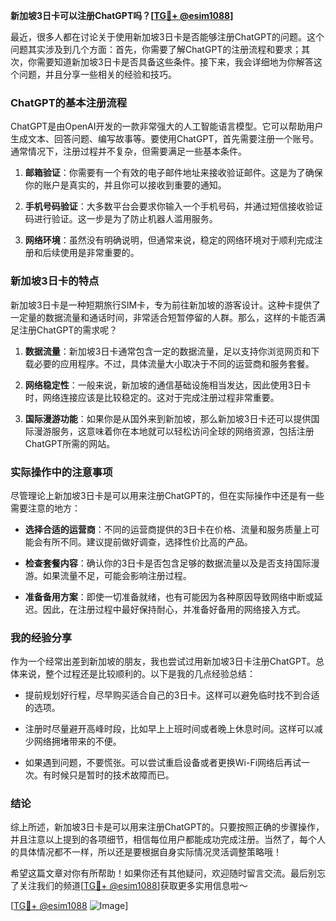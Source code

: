 **新加坡3日卡可以注册ChatGPT吗？[[TG💪+ @esim1088](https://t.me/s/esim1088)]**

最近，很多人都在讨论关于使用新加坡3日卡是否能够注册ChatGPT的问题。这个问题其实涉及到几个方面：首先，你需要了解ChatGPT的注册流程和要求；其次，你需要知道新加坡3日卡是否具备这些条件。接下来，我会详细地为你解答这个问题，并且分享一些相关的经验和技巧。

### ChatGPT的基本注册流程

ChatGPT是由OpenAI开发的一款非常强大的人工智能语言模型。它可以帮助用户生成文本、回答问题、编写故事等。要使用ChatGPT，首先需要注册一个账号。通常情况下，注册过程并不复杂，但需要满足一些基本条件。

1. **邮箱验证**：你需要有一个有效的电子邮件地址来接收验证邮件。这是为了确保你的账户是真实的，并且你可以接收到重要的通知。
   
2. **手机号码验证**：大多数平台会要求你输入一个手机号码，并通过短信接收验证码进行验证。这一步是为了防止机器人滥用服务。

3. **网络环境**：虽然没有明确说明，但通常来说，稳定的网络环境对于顺利完成注册和后续使用是非常重要的。

### 新加坡3日卡的特点

新加坡3日卡是一种短期旅行SIM卡，专为前往新加坡的游客设计。这种卡提供了一定量的数据流量和通话时间，非常适合短暂停留的人群。那么，这样的卡能否满足注册ChatGPT的需求呢？

1. **数据流量**：新加坡3日卡通常包含一定的数据流量，足以支持你浏览网页和下载必要的应用程序。不过，具体流量大小取决于不同的运营商和服务套餐。

2. **网络稳定性**：一般来说，新加坡的通信基础设施相当发达，因此使用3日卡时，网络连接应该是比较稳定的。这对于完成注册过程非常重要。

3. **国际漫游功能**：如果你是从国外来到新加坡，那么新加坡3日卡还可以提供国际漫游服务，这意味着你在本地就可以轻松访问全球的网络资源，包括注册ChatGPT所需的网站。

### 实际操作中的注意事项

尽管理论上新加坡3日卡是可以用来注册ChatGPT的，但在实际操作中还是有一些需要注意的地方：

- **选择合适的运营商**：不同的运营商提供的3日卡在价格、流量和服务质量上可能会有所不同。建议提前做好调查，选择性价比高的产品。
  
- **检查套餐内容**：确认你的3日卡是否包含足够的数据流量以及是否支持国际漫游。如果流量不足，可能会影响注册过程。

- **准备备用方案**：即使一切准备就绪，也有可能因为各种原因导致网络中断或延迟。因此，在注册过程中最好保持耐心，并准备好备用的网络接入方式。

### 我的经验分享

作为一个经常出差到新加坡的朋友，我也尝试过用新加坡3日卡注册ChatGPT。总体来说，整个过程还是比较顺利的。以下是我的几点经验总结：

- 提前规划好行程，尽早购买适合自己的3日卡。这样可以避免临时找不到合适的选项。

- 注册时尽量避开高峰时段，比如早上上班时间或者晚上休息时间。这样可以减少网络拥堵带来的不便。

- 如果遇到问题，不要慌张。可以尝试重启设备或者更换Wi-Fi网络后再试一次。有时候只是暂时的技术故障而已。

### 结论

综上所述，新加坡3日卡是可以用来注册ChatGPT的。只要按照正确的步骤操作，并且注意以上提到的各项细节，相信每位用户都能成功完成注册。当然了，每个人的具体情况都不一样，所以还是要根据自身实际情况灵活调整策略哦！

希望这篇文章对你有所帮助！如果你还有其他疑问，欢迎随时留言交流。最后别忘了关注我们的频道[[TG💪+ @esim1088](https://t.me/s/esim1088)]获取更多实用信息啦～

[[TG💪+ @esim1088](https://t.me/s/esim1088) ![Image](https://i.postimg.cc/4NQfJmqS/Snipaste-2025-05-13-00-14-12.png)]
